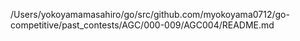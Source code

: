 /Users/yokoyamamasahiro/go/src/github.com/myokoyama0712/go-competitive/past_contests/AGC/000-009/AGC004/README.md